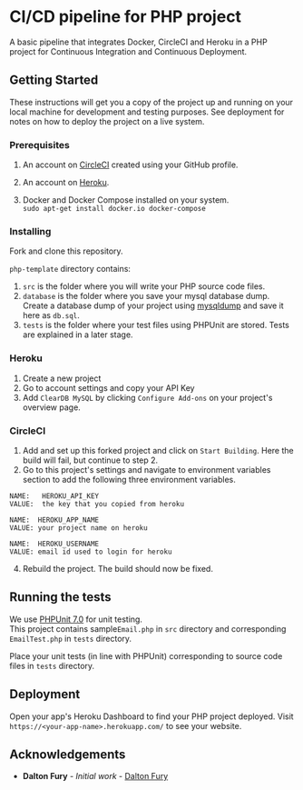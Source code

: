 
# CI/CD pipeline for PHP project

A basic pipeline that integrates Docker, CircleCI and Heroku in a PHP project for Continuous Integration and Continuous Deployment.

## Getting Started

These instructions will get you a copy of the project up and running on your local machine for development and testing purposes. See deployment for notes on how to deploy the project on a live system.

### Prerequisites

1) An account on <a href="https://circleci.com/signup/">CircleCI</a> created using your GitHub profile.<br>

2) An account on <a href="https://signup.heroku.com/login">Heroku</a>.<br>

3) Docker and Docker Compose installed on your system.<br>
``` sudo apt-get install docker.io docker-compose ``` 

### Installing

Fork and clone this repository. <br>

```php-template``` directory contains:<br>
1) ```src``` is the folder where you will write your PHP source code files. <br>
2) ```database``` is the folder where you save your mysql database dump. Create a database dump of your project using <a href="https://dev.mysql.com/doc/refman/5.7/en/mysqldump.html">mysqldump</a> and save it here as ```db.sql```.<br>
3) ```tests``` is the folder where your test files using PHPUnit are stored. Tests are explained in a later stage. <br>
<!--
3) ```.circleci``` is the folder which has the default configuration file for integrating your project with CircleCI. This file is enough to get your project up and running. You may have to later edit this file according to your project specific needs. <br>
4) ```Dockerfile``` is the file used by Docker to dockerize your project. This file is enough to get your project up and running. You may have to later edit this file according to your project specific needs.<br>
5) ```final-php.sh``` This file is enough to get your project up and running. You may have to later edit this file according to your project specific needs.
-->
### Heroku

1) Create a new project <br>
2) Go to account settings and copy your API Key <br>
3) Add ```ClearDB MySQL``` by clicking ```Configure Add-ons``` on your project's overview page.
### CircleCI

1) Add and set up this forked project and click on ```Start Building```. Here the build will fail, but continue to step 2. <br>
2) Go to this project's settings and navigate to environment variables section to add the following three environment variables. <br>

  ```
  NAME:   HEROKU_API_KEY  
  VALUE:  the key that you copied from heroku
                   
  NAME:  HEROKU_APP_NAME                
  VALUE: your project name on heroku
  
  NAME:  HEROKU_USERNAME               
  VALUE: email id used to login for heroku
```
4) Rebuild the project. The build should now be fixed.


## Running the tests

We use <a href="https://phpunit.de/">PHPUnit 7.0</a> for unit testing.<br>
This project contains sample```Email.php``` in ```src``` directory and corresponding ```EmailTest.php``` in ```tests``` directory.
<br>

Place your unit tests (in line with PHPUnit) corresponding to source code files in ```tests``` directory.



## Deployment

Open your app's Heroku Dashboard to find your PHP project deployed. Visit ```https://<your-app-name>.herokuapp.com/``` to see your website. 

## Acknowledgements

* **Dalton Fury** - *Initial work* - [Dalton Fury](https://github.com/daltonfury42)


